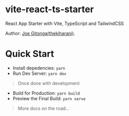# vite-react-ts-starter
React App Starter with Vite, TypeScript and TailwindCSS

Author: [Joe Gitonga(thekiharani)](https://thekiharani.com).

# Quick Start
- Install depedencies: `yarn`
- Run Dev Server: `yarn dev`
> Once done with development
- Build for Production: `yarn build`
- Preview the Final Build: `yarn serve`

> More docs on the road...
